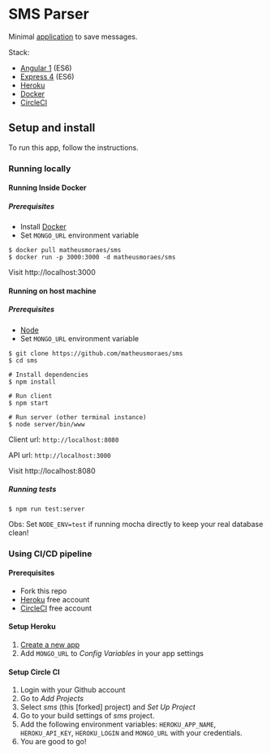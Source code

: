 # SMS Parser
Minimal [application](https://gsw-sms.herokuapp.com) to save messages. 


Stack:

* [Angular 1](https://angularjs.org/) (ES6)
* [Express 4](http://expressjs.com/) (ES6)
* [Heroku](https://www.heroku.com/)
* [Docker](https://www.docker.com/)
* [CircleCI](https://circleci.com/)

## Setup and install

To run this app, follow the instructions.

### Running locally
#### Running Inside Docker
##### Prerequisites
* Install [Docker](https://docs.docker.com/install/)
* Set `MONGO_URL` environment variable


```
$ docker pull matheusmoraes/sms
$ docker run -p 3000:3000 -d matheusmoraes/sms
```

Visit http://localhost:3000

#### Running on host machine
##### Prerequisites
* [Node](https://nodejs.org/en/download/current/)
* Set `MONGO_URL` environment variable


```
$ git clone https://github.com/matheusmoraes/sms
$ cd sms

# Install dependencies
$ npm install

# Run client
$ npm start

# Run server (other terminal instance)
$ node server/bin/www
```

Client url: `http://localhost:8080`

API url: `http://localhost:3000`

Visit http://localhost:8080

##### Running tests
```
$ npm run test:server
```

Obs: Set `NODE_ENV=test` if running mocha directly to keep your real database clean!


### Using CI/CD pipeline
#### Prerequisites
* Fork this repo
* [Heroku](https://www.heroku.com/) free account
* [CircleCI](https://circleci.com/) free account

#### Setup Heroku

1. [Create a new app](https://dashboard.heroku.com/new-app)
2. Add `MONGO_URL` to *Config Variables* in your app settings

#### Setup Circle CI

1. Login with your Github account
2. Go to *Add Projects*
2. Select *sms* (this [forked] project) and *Set Up Project*
3. Go to your build settings of *sms* project. 
4. Add the following environment variables: `HEROKU_APP_NAME`, `HEROKU_API_KEY`, `HEROKU_LOGIN` and `MONGO_URL` with your credentials.
4. You are good to go!